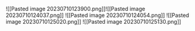 ![[Pasted image 20230710123900.png]]![[Pasted image 20230710124037.png]]
![[Pasted image 20230710124054.png]]
![[Pasted image 20230710125020.png]]
![[Pasted image 20230710125130.png]]